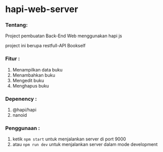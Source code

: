 # hapi-web-server

### Tentang:

Project pembuatan Back-End Web menggunakan hapi js

project ini berupa restfull-API Bookself

### Fitur :

1. Menampilkan data buku
2. Menambahkan buku
3. Mengedit buku
4. Menghapus buku

### Depenency :

1. @hapi/hapi
2. nanoid

### Penggunaan :

1. ketik `npm start` untuk menjalankan server di port 9000
2. atau `npm run dev` untuk menjalankan server dalam mode development
